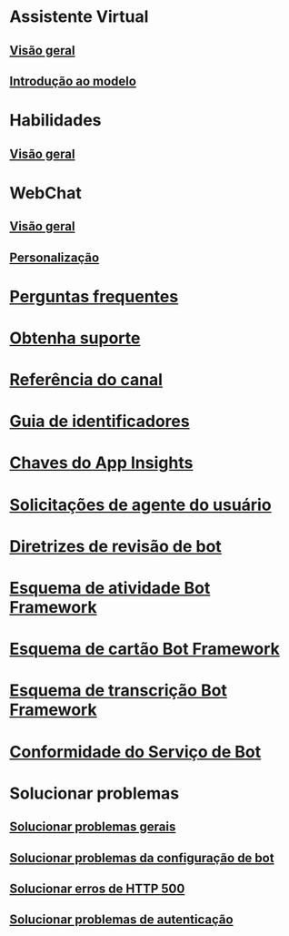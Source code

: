 # Assistente Virtual
## [Visão geral](../v4sdk/bot-builder-virtual-assistant-introduction.md)
## [Introdução ao modelo](../v4sdk/bot-builder-virtual-assistant-template.md)
# Habilidades 
## [Visão geral](../v4sdk/bot-builder-skills-overview.md)
# WebChat
## [Visão geral](../v4sdk/bot-builder-webchat-overview.md)
## [Personalização](../v4sdk/bot-builder-webchat-customization.md)
# [Perguntas frequentes](../bot-service-resources-bot-framework-faq.md)
# [Obtenha suporte](../bot-service-resources-links-help.md)
# [Referência do canal](../bot-service-channels-reference.md)
# [Guia de identificadores](../bot-service-resources-identifiers-guide.md)
# [Chaves do App Insights](../bot-service-resources-app-insights-keys.md)
# [Solicitações de agente do usuário](../bot-service-resources-user-agent.md)
# [Diretrizes de revisão de bot](../bot-service-review-guidelines.md)
# [Esquema de atividade Bot Framework](https://aka.ms/botSpecs-activitySchema)
# [Esquema de cartão Bot Framework](https://aka.ms/botSpecs-cardSchema)
# [Esquema de transcrição Bot Framework](https://aka.ms/botSpecs-transcripts)
# [Conformidade do Serviço de Bot](../v4sdk/bot-service-compliance.md)
# Solucionar problemas
## [Solucionar problemas gerais](../bot-service-troubleshoot-general-problems.md)
## [Solucionar problemas da configuração de bot](../bot-service-troubleshoot-bot-configuration.md)
## [Solucionar erros de HTTP 500](../bot-service-troubleshoot-500-errors.md)
## [Solucionar problemas de autenticação](../bot-service-troubleshoot-authentication-problems.md)

